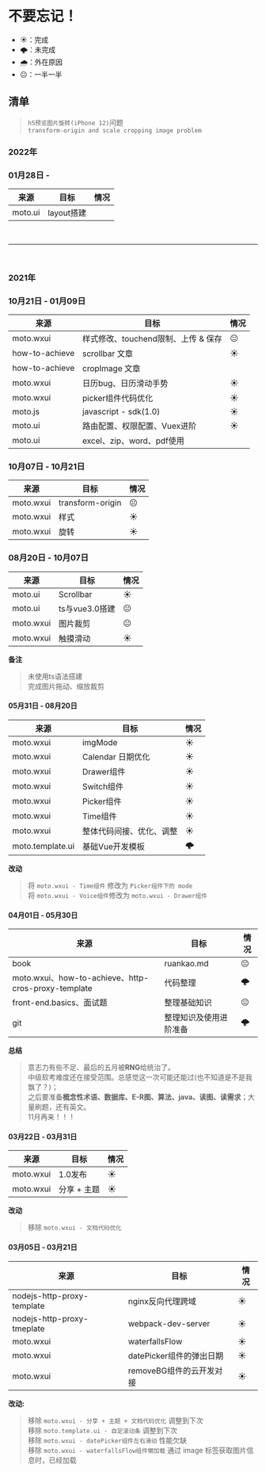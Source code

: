 # 不要忘记！

+ ☀️：完成
+ 🌩️：未完成
+ 🌧️：外在原因 
+ 😐：一半一半

## 清单



> `h5预览图片旋转(iPhone 12)`问题<br>
> `transform-origin and scale cropping image problem`
<!-- > `book - jiaozi.md` 备战09月<br> -->
<!-- > `book - ruankao.md` 备战11月<br><br> -->
<!-- > `book - ruankao.md` 优先级最高。截至于05月30号<span style='color:#2BA245'>**(End)**</span><br><br> -->
<!-- > `front-end.basics`、`git`、`面试题`<span style='color:#2782D7'>**(Continue)**</span> -->
<!-- moto.template.ui | 自定义滚动条 | -->

### 2022年

### 01月28日 - 
来源 | 目标 | 情况
---  | --- | ---
moto.ui | layout搭建 | 

<br>
<hr>
<br>

### 2021年
### 10月21日 - 01月09日
来源 | 目标 | 情况
---  | --- | ---
moto.wxui | 样式修改、touchend限制、上传 & 保存 | 😐
how-to-achieve | scrollbar 文章 | ☀️
how-to-achieve | cropImage 文章 | 
moto.wxui | 日历bug、日历滑动手势| ☀️
moto.wxui | picker组件代码优化  | ☀️
moto.js | javascript - sdk(1.0)| ☀️
moto.ui | 路由配置、权限配置、Vuex进阶| ☀️
moto.ui | excel、zip、word、pdf使用|


### 10月07日 - 10月21日
来源 | 目标 | 情况
---  | --- | ---
moto.wxui | transform-origin | 😐
moto.wxui | 样式 | ☀️
moto.wxui | 旋转 | ☀️



### 08月20日 - 10月07日
来源 | 目标 | 情况
---  | --- | ---
moto.ui | Scrollbar | ☀️
moto.ui | ts与vue3.0搭建   | 😐
moto.wxui | 图片裁剪 | 😐
moto.wxui | 触摸滑动 | ☀️

**备注**
> 未使用ts语法搭建<br>
> 完成图片拖动、缩放裁剪


#### 05月31日 - 08月20日
来源 | 目标 | 情况
--- | --- |---
moto.wxui | imgMode | ☀️
moto.wxui | Calendar 日期优化 | ☀️
moto.wxui | Drawer组件 | ☀️
moto.wxui | Switch组件 | ☀️
moto.wxui | Picker组件 | ☀️
moto.wxui | Time组件 | ☀️
moto.wxui | 整体代码间接、优化、调整 | ☀️
moto.template.ui | 基础Vue开发模板 | 🌩️

**改动**
> 将 `moto.wxui - Time组件` 修改为 `Picker组件下的 mode` <br>
> 将 `moto.wxui - Voice组件`修改为 `moto.wxui - Drawer组件`

#### 04月01日 - 05月30日
来源 | 目标 | 情况
---  | --- | ---
book | ruankao.md | 😐
moto.wxui、how-to-achieve、http-cros-proxy-template| 代码整理 |🌩️
front-end.basics、面试题 | 整理基础知识 | 😐
git | 整理知识及使用进阶准备 |🌩️

**总结**
> 意志力有些不足、最后的五月被**RNG**给统治了。<br>
> 中级软考难度还在接受范围。总感觉这一次可能还能过(也不知道是不是我飘了？)；<br>
> 之后要准备**概念性术语、数据库、E-R图、算法、java、读图、读需求**；大量刷题，还有英文。<br>
> 11月再来！！！


#### 03月22日 - 03月31日

来源 | 目标 | 情况
--- |  --- | ---
moto.wxui | 1.0发布| ☀️
moto.wxui | 分享 + 主题 | ☀️

**改动**
> 移除 `moto.wxui - 文档代码优化`


#### 03月05日 - 03月21日

来源 |目标 | 情况
---  |---  | ---
nodejs-http-proxy-template | nginx反向代理跨域 | ☀️
nodejs-http-proxy-tmeplate | webpack-dev-server| ☀️
moto.wxui | waterfallsFlow | ☀️
moto.wxui | datePicker组件的弹出日期| ☀️
moto.wxui | removeBG组件的云开发对接 | ☀️


**改动:**

> 移除 `moto.wxui - 分享 + 主题 + 文档代码优化` 调整到下次<br>
> 移除 `moto.template.ui - 自定滚动条` 调整到下次<br>
> 移除 `moto.wxui - datePicker组件左右滑动` 性能欠缺 <br>
> 移除 `moto.wxui - waterfallsFlow组件懒加载` 通过 image 标签获取图片信息时，已经加载<br>
